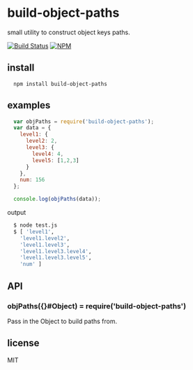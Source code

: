 # build-object-paths

small utility to construct object keys paths.

[![Build Status](https://travis-ci.org/lestoni/build-object-paths.svg?branch=1.0.0)](https://travis-ci.org/lestoni/build-object-paths)
[![NPM](https://nodei.co/npm/build-object-paths.png?downloads=true&stars=true)](https://nodei.co/npm/build-object-paths/)


## install
```
  npm install build-object-paths
```
## examples

```javascript
  var objPaths = require('build-object-paths');
  var data = {
    level1: {
      level2: 2,
      level3: {
        level4: 4,
        level5: [1,2,3]
      }
    },
    num: 156
  };

  console.log(objPaths(data));
```

output

```bash
  $ node test.js
  $ [ 'level1',
    'level1.level2',
    'level1.level3',
    'level1.level3.level4',
    'level1.level3.level5',
    'num' ]

```
## API

### objPaths({}#Object) = require('build-object-paths')

Pass in the Object to build paths from.

## license

MIT
